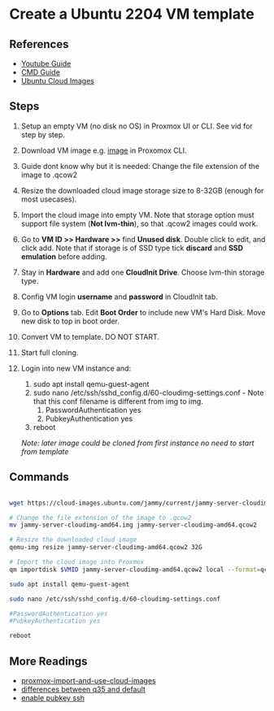 # Create a Ubuntu 2204 VM template

## References

- [Youtube Guide](https://www.youtube.com/watch?v=MJgIm03Jxdo)
- [CMD Guide](https://technotim.live/posts/cloud-init-cloud-image/)
- [Ubuntu Cloud Images](https://cloud-images.ubuntu.com/releases/)

## Steps

1. Setup an empty VM (no disk no OS) in Proxmox UI or CLI. See vid for step by step.
2. Download VM image e.g. [image](https://cloud-images.ubuntu.com/minimal/releases/jammy/release/) in Proxomox CLI.
3. Guide dont know why but it is needed: Change the file extension of the image to .qcow2
4. Resize the downloaded cloud image storage size to 8-32GB (enough for most usecases).
5. Import the cloud image into empty VM. Note that storage option must support file system (**Not lvm-thin**), so that .qcow2 images could work.
6. Go to **VM ID >> Hardware >>** find **Unused disk**. Double click to edit, and click add. Note that if storage is of SSD type tick **discard** and **SSD emulation** before adding.
7. Stay in **Hardware** and add one **CloudInit Drive**. Choose lvm-thin storage type.
8. Config VM login **username** and **password** in CloudInit tab.
9. Go to **Options** tab. Edit **Boot Order** to include new VM's Hard Disk. Move new disk to top in boot order.
10. Convert VM to template. DO NOT START.
11. Start full cloning.
12. Login into new VM instance and:
    1. sudo apt install qemu-guest-agent
    2. sudo nano /etc/ssh/sshd_config.d/60-cloudimg-settings.conf - Note that this conf filename is different from img to img.
        1. PasswordAuthentication yes
        2. PubkeyAuthentication yes
    3. reboot

    *Note: later image could be cloned from first instance no need to start from template*

## Commands

```bash

wget https://cloud-images.ubuntu.com/jammy/current/jammy-server-cloudimg-amd64.img

# Change the file extension of the image to .qcow2
mv jammy-server-cloudimg-amd64.img jammy-server-cloudimg-amd64.qcow2

# Resize the downloaded cloud image
qemu-img resize jammy-server-cloudimg-amd64.qcow2 32G

# Import the cloud image into Proxmox
qm importdisk $VMID jammy-server-cloudimg-amd64.qcow2 local --format=qcow2

sudo apt install qemu-guest-agent

sudo nano /etc/ssh/sshd_config.d/60-cloudimg-settings.conf

#PasswordAuthentication yes
#PubkeyAuthentication yes

reboot

```

## More Readings

- [proxmox-import-and-use-cloud-images](https://codingpackets.com/blog/proxmox-import-and-use-cloud-images/)
- [differences between q35 and default](https://forum.proxmox.com/threads/q35-vs-i440fx.112147/)
- [enable pubkey ssh](https://superuser.com/questions/1376201/how-do-i-force-ssh-to-use-password-instead-of-key)

